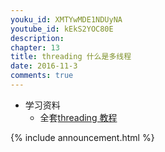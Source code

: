 ```yaml
---
youku_id: XMTYwMDE1NDUyNA
youtube_id: kEkS2YOC80E
description: 
chapter: 13
title: threading 什么是多线程
date: 2016-11-3
comments: true
---
```

* 学习资料
  * 全套[threading 教程](/tutorials/python-basic/threading/)

{% include announcement.html %}